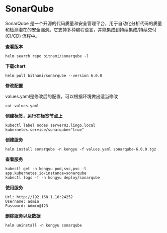 # SonarQube 

SonarQube 是一个开源的代码质量和安全管理平台，用于自动化分析代码的质量和检测潜在的安全漏洞。它支持多种编程语言，并能集成到持续集成/持续交付 (CI/CD) 流程中。

**查看版本**

```
helm search repo bitnami/sonarqube -l
```

**下载chart**

```
helm pull bitnami/sonarqube --version 6.0.0
```

**修改配置**

values.yaml是修改后的配置，可以根据环境做出适当修改

```
cat values.yaml
```

**创建标签，运行在标签节点上**

```
kubectl label nodes server02.lingo.local kubernetes.service/sonarqube="true"
```

**创建服务**

```shell
helm install sonarqube -n kongyu -f values.yaml sonarqube-6.0.0.tgz
```

**查看服务**

```
kubectl get -n kongyu pod,svc,pvc -l app.kubernetes.io/instance=sonarqube
kubectl logs -f -n kongyu deploy/sonarqube
```

**使用服务**

```
Url: http://192.168.1.10:24252
Username: admin
Password: Admin@123
```

**删除服务以及数据**

```
helm uninstall -n kongyu sonarqube
```

